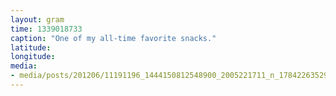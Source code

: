 ```yaml
---
layout: gram
time: 1339018733
caption: "One of my all-time favorite snacks."
latitude: 
longitude: 
media:
- media/posts/201206/11191196_1444150812548900_2005221711_n_17842263529000351.jpg
---
```

